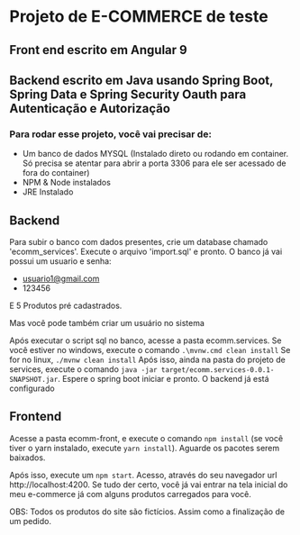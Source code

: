 # Projeto de E-COMMERCE de teste
## Front end escrito em Angular 9
## Backend escrito em Java usando Spring Boot, Spring Data e Spring Security Oauth para Autenticação e Autorização

### Para rodar esse projeto, você vai precisar de:
- Um banco de dados MYSQL (Instalado direto ou rodando em container. Só precisa se atentar para abrir a porta 3306 para ele ser acessado de fora do container)
- NPM & Node instalados
- JRE Instalado

## Backend
Para subir o banco com dados presentes, crie um database chamado 'ecomm_services'. Execute o arquivo 'import.sql' e pronto. O banco já vai possui um usuario e senha:
- usuario1@gmail.com
- 123456

E 5 Produtos pré cadastrados.

Mas você pode também criar um usuário no sistema

Após executar o script sql no banco, acesse a pasta ecomm.services.
Se você estiver no windows, execute o comando `.\mvnw.cmd clean install`
Se for no linux, `./mvnw clean install`
Após isso, ainda na pasta do projeto de services, execute o comando `java -jar target/ecomm.services-0.0.1-SNAPSHOT.jar`. Espere o spring boot iniciar e pronto. O backend já está configurado



## Frontend

Acesse a pasta ecomm-front, e execute o comando `npm install` (se você tiver o yarn instalado, execute `yarn install`).
Aguarde os pacotes serem baixados.

Após isso, execute um `npm start`. Acesso, através do seu navegador url http://localhost:4200. Se tudo der certo, você já vai entrar na tela inicial do meu e-commerce já com alguns produtos carregados para você.


OBS: Todos os produtos do site são fictícios. Assim como a finalização de um pedido.